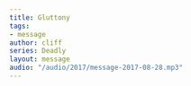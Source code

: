 ```yaml
---
title: Gluttony
tags:
- message
author: cliff
series: Deadly
layout: message
audio: "/audio/2017/message-2017-08-28.mp3"
---
```

